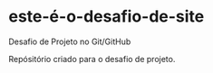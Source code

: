 # este-é-o-desafio-de-site
Desafio de Projeto no Git/GitHub

Repósitório criado para o desafio de projeto.
